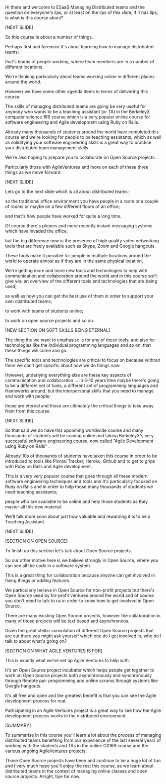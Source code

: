 Hi there and welcome to ESaaS Managing Distributed teams and the question on everyone's lips, or at least on the lips of this slide, if it has lips, is what is this course about?

[NEXT SLIDE]

So this course is about a number of things.

Perhaps first and foremost it's about learning how to manage distributed teams;

that's teams of people working, where team members are in a number of different locations.  

We're thinking particularly about teams working online in different places around the world.  

However we have some other agenda items in terms of delivering this course.  

The skills of managing distributed teams are going be very useful for anybody who wants to be a teaching assistant (or TA) in the BerkeleyX computer science 169 course which is a very popular online course for software engineering and Agile development using Ruby on Rails.

Already many thousands of students around the world have completed this course and we're looking for people to be teaching assistants, which as well as solidifying your software engineering skills is a great way to practice your distributed team management skills.

We're also hoping to prepare you to collaborate on Open Source projects.  

Particularly those with AgileVentures and more on each of these three things as we move forward 

[NEXT SLIDE]

Lets go to the next slide which is all about distributed teams; 

so the traditional office environment you have people in a room or a couple of rooms or maybe on a few different floors of an office; 

and that's how people have worked for quite a long time.

Of course there's phones and more recently instant messaging systems which have invaded the office, 

but the big difference now is the presence of high quality video networking tools that are freely available such as Skype, Zoom and Google hangouts.

These tools make it possible for people in multiple locations around the world to operate almost as if they are in the same physical location.

We're getting more and more new tools and technologies to help with communication and collaboration around the world and in this course we'll give you an overview of the different tools and technologies that are being used;

as well as how you can get the best use of them in order to support your own distributed teams; 

to work with teams of students online; 

to work on open source projects and so on.

[NEW SECTION ON SOFT SKILLS BEING ETERNAL]

The thing the we want to emphasise is for any of these tools, and also for technologies like the individual programming languages and so on, that these things will come and go.  

The specific tools and technologies are critical to focus on because without them we can't get specific about how we do things now.  

However, underlying everything else are these key aspects of communication and collaboration ... in 5-10 years time maybe there's going to be a different set of tools, a different set of programming languages and frameworks around, but the interpersonal skills that you need to manage and work with people; 

those are eternal and those are ultimately the critical things to take away from from this course.

[NEXT SLIDE]

So that said we do have this upcoming worldwide course and many thousands of students will be coming online and taking BerkeleyX's very successful software engineering course, now called "Agile Development using Ruby on Rails" .

 Already 10s of thousands of students have taken this course in order to be introduced to tools like Pivotal Tracker, Heroku, Github and to get to grips with Ruby on Rails and Agile development.  

 This is a very very popular course that goes through all these modern software engineering techniques and tools and it's particularly focused on Ruby on Rails and in order to help those many thousands of students we need teaching assistants; 

 people who are available to be online and help those students as they master all this new material.  

 We'll talk more soon about just how valuable and rewarding it is to be a Teaching Assistant.

[NEXT SLIDE]

[SECTION ON OPEN SOURCE]

To finish up this section let's talk about Open Source projects.  

So our other motive here is we believe strongly in Open Source, where you can see all the code in a software system. 

This is a great thing for collaboration because anyone can get involved in fixing things or adding features.  

We particularly believe in Open Source for non-profit projects but there's Open Source used by for-profit ventures around the world and of course you don't need to talk to us in order to know how to get involved in Open Source.  

There are many existing Open Source projects, however the collaboration in many of those projects will be text based and asynchronous. 

Given the great stellar consolation of different Open Source projects that are out there you might ask yourself which one do I get involved in, who do I talk to about what's going on?

[SECTION ON WHAT AGILE VENTURES IS FOR]

This is exactly what we've set up Agile Ventures to help with. 

It's an Open Source project incubator which helps people get together to work on Open Source projects both asynchronously and synchronously through Remote pair programming and online scrums through systems like Google hangouts.  

It's all free and open and the greatest benefit is that you can see the Agile development process for real.  

Participating in an Agile Ventures project is a great way to see how the Agile development process works in the distributed environment.

[SUMMARY]

To summarise in this course you'll learn a lot about the process of managing distributed teams benefiting from our experience of the last several years of working with the students and TAs in the online CS169 course and the various ongoing AgileVentures projects.  

Those Open Source projects have been and continue to be a huge lot of fun and I very much hope you'll enjoy the rest this course, as we learn about distributed teams in the context of managing online classes and open source projects. Alright, bye for now.

